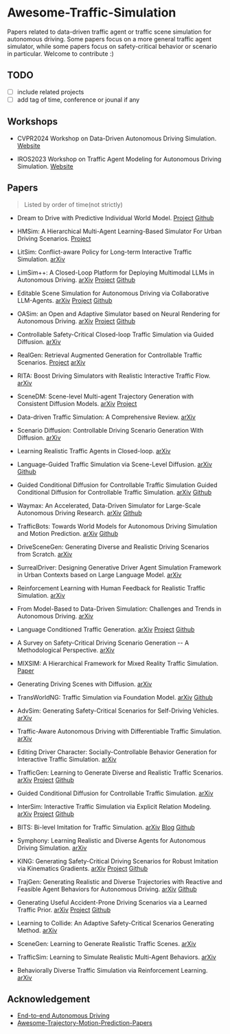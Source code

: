 # Awesome-Traffic-Simulation

Papers related to data-driven traffic agent or traffic scene simulation for autonomous driving. Some papers focus on a more general traffic agent simulator, while some papers focus on safety-critical behavior or scenario in particular. Welcome to contribute :)

## TODO
- [ ] include related projects
- [ ] add tag of time, conference or jounal if any

## Workshops
- CVPR2024 Workshop on Data-Driven Autonomous Driving Simulation.
[Website](https://agents4ad.github.io/)

- IROS2023 Workshop on Traffic Agent Modeling for Autonomous Driving Simulation.
[Website](https://agents4ad.github.io/2023/)

## Papers
> Listed by order of time(not strictly)

- Dream to Drive with Predictive Individual World Model.
[Project](https://sites.google.com/view/piwm)
[Github](https://github.com/gaoyinfeng/PIWM)

- HMSim: A Hierarchical Multi-Agent Learning-Based Simulator For Urban Driving Scenarios.
[Project](https://sites.google.com/ucsd.edu/h-sim/home)

- LitSim: Conflict-aware Policy for Long-term Interactive Traffic Simulation.
[arXiv](https://arxiv.org/abs/2403.04299)

- LimSim++: A Closed-Loop Platform for Deploying Multimodal LLMs in Autonomous Driving.
[arXiv](https://arxiv.org/abs/2402.01246)
[Project](https://pjlab-adg.github.io/limsim_plus/)
[Github](https://github.com/PJLab-ADG/LimSim/tree/LimSim_plus)

- Editable Scene Simulation for Autonomous Driving via Collaborative LLM-Agents.
[arXiv](https://arxiv.org/abs/2402.05746)
[Project](https://yifanlu0227.github.io/ChatSim/)
[Github](https://github.com/yifanlu0227/ChatSim)

- OASim: an Open and Adaptive Simulator based on Neural Rendering for Autonomous Driving.
[arXiv](https://arxiv.org/abs/2402.03830)
[Project](https://pjlab-adg.github.io/OASim/)
[Github](https://github.com/PJLab-ADG/OASim)

- Controllable Safety-Critical Closed-loop Traffic Simulation via Guided Diffusion.
[arXiv](https://arxiv.org/abs/2401.00391)

- RealGen: Retrieval Augmented Generation for Controllable Traffic Scenarios.
[Project](https://realgen.github.io/)
[arXiv](https://arxiv.org/abs/2312.13303)

- RITA: Boost Driving Simulators with Realistic Interactive Traffic Flow.
[arXiv](https://arxiv.org/abs/2211.03408)

- SceneDM: Scene-level Multi-agent Trajectory Generation with Consistent Diffusion Models.
[arXiv](https://arxiv.org/abs/2311.15736)
[Project](https://alperen-hub.github.io/SceneDM/)

- Data-driven Traffic Simulation: A Comprehensive Review.
[arXiv](https://arxiv.org/abs/2310.15975)

- Scenario Diffusion: Controllable Driving Scenario Generation With Diffusion.
[arXiv](https://arxiv.org/abs/2311.02738)

- Learning Realistic Traffic Agents in Closed-loop.
[arXiv](https://arxiv.org/abs/2311.01394)

- Language-Guided Traffic Simulation via Scene-Level Diffusion.
[arXiv](https://arxiv.org/abs/2306.06344)
[Github](https://github.com/NVlabs/CTG)

- Guided Conditional Diffusion for Controllable Traffic Simulation	Guided Conditional Diffusion for Controllable Traffic Simulation.
[arXiv](https://arxiv.org/abs/2210.17366)
[Github](https://github.com/NVlabs/CTG)

- Waymax: An Accelerated, Data-Driven Simulator for Large-Scale Autonomous Driving Research.
[arXiv](https://arxiv.org/abs/2310.08710)
[Github](https://github.com/waymo-research/waymax)

- TrafficBots: Towards World Models for Autonomous Driving Simulation and Motion Prediction.
[arXiv](https://arxiv.org/abs/2303.04116)
[Github](https://github.com/zhejz/TrafficBots)

- DriveSceneGen: Generating Diverse and Realistic Driving Scenarios from Scratch.
[arXiv](https://arxiv.org/abs/2309.14685)

- SurrealDriver: Designing Generative Driver Agent Simulation Framework in Urban Contexts based on Large Language Model.
[arXiv](https://arxiv.org/abs/2309.13193)

- Reinforcement Learning with Human Feedback for Realistic Traffic Simulation.
[arXiv](https://arxiv.org/abs/2309.00709)

- From Model-Based to Data-Driven Simulation: Challenges and Trends in Autonomous Driving.
[arXiv](https://arxiv.org/abs/2305.13960)

- Language Conditioned Traffic Generation.
[arXiv](https://arxiv.org/abs/2307.07947)
[Project](https://ariostgx.github.io/lctgen/)
[Github](https://github.com/Ariostgx/lctgen)

- A Survey on Safety-Critical Driving Scenario Generation -- A Methodological Perspective.
[arXiv](https://arxiv.org/abs/2202.02215)

- MIXSIM: A Hierarchical Framework for Mixed Reality Traffic Simulation.
[Paper](https://openaccess.thecvf.com/content/CVPR2023/papers/Suo_MixSim_A_Hierarchical_Framework_for_Mixed_Reality_Traffic_Simulation_CVPR_2023_paper.pdf)

- Generating Driving Scenes with Diffusion.
[arXiv](https://arxiv.org/abs/2305.18452)

- TransWorldNG: Traffic Simulation via Foundation Model.
[arXiv](https://arxiv.org/abs/2305.15743)
[Github](https://github.com/SACLabs/TransWorldNG)

- AdvSim: Generating Safety-Critical Scenarios for Self-Driving Vehicles.
[arXiv](https://arxiv.org/abs/2101.06549)

- Traffic-Aware Autonomous Driving with Differentiable Traffic Simulation.
[arXiv](https://arxiv.org/abs/2210.03772)

- Editing Driver Character: Socially-Controllable Behavior Generation for Interactive Traffic Simulation.
[arXiv](https://arxiv.org/abs/2303.13830)

- TrafficGen: Learning to Generate Diverse and Realistic Traffic Scenarios.
[arXiv](https://arxiv.org/abs/2210.06609)
[Project](https://metadriverse.github.io/trafficgen/)
[Github](https://github.com/metadriverse/trafficgen)

- Guided Conditional Diffusion for Controllable Traffic Simulation.
[arXiv](https://arxiv.org/abs/2210.17366)

- InterSim: Interactive Traffic Simulation via Explicit Relation Modeling.
[arXiv](https://arxiv.org/abs/2210.14413)
[Project](https://tsinghua-mars-lab.github.io/InterSim/)
[Github](https://github.com/Tsinghua-MARS-Lab/InterSim)

- BITS: Bi-level Imitation for Traffic Simulation.
[arXiv](https://arxiv.org/abs/2208.12403)
[Blog](https://developer.nvidia.com/blog/simulating-realistic-traffic-behavior-with-a-bi-level-imitation-learning-ai-model/)
[Github](https://github.com/NVlabs/traffic-behavior-simulation)

- Symphony: Learning Realistic and Diverse Agents for Autonomous Driving Simulation.
[arXiv](https://arxiv.org/abs/2205.03195)

- KING: Generating Safety-Critical Driving Scenarios for Robust Imitation via Kinematics Gradients.
[arXiv](https://arxiv.org/abs/2204.13683)
[Project](https://lasnik.github.io/king/)
[Github](https://github.com/autonomousvision/king)

- TrajGen: Generating Realistic and Diverse Trajectories with Reactive and Feasible Agent Behaviors for Autonomous Driving.
[arXiv](https://arxiv.org/abs/2203.16792)
[Github](https://github.com/gaoyinfeng/TrajGen)

- Generating Useful Accident-Prone Driving Scenarios via a Learned Traffic Prior.
[arXiv](https://arxiv.org/abs/2112.05077)
[Project](https://research.nvidia.com/labs/toronto-ai/STRIVE/)
[Github](https://github.com/nv-tlabs/STRIVE) 

- Learning to Collide: An Adaptive Safety-Critical Scenarios Generating Method.
[arXiv](https://arxiv.org/abs/2003.01197)

- SceneGen: Learning to Generate Realistic Traffic Scenes.
[arXiv](https://arxiv.org/abs/2101.06541)

- TrafficSim: Learning to Simulate Realistic Multi-Agent Behaviors.
[arXiv](https://arxiv.org/abs/2101.06557)

- Behaviorally Diverse Traffic Simulation via Reinforcement Learning.
[arXiv](https://arxiv.org/abs/2011.05741)

## Acknowledgement
- [End-to-end Autonomous Driving](https://github.com/OpenDriveLab/End-to-end-Autonomous-Driving)
- [Awesome-Trajectory-Motion-Prediction-Papers](https://github.com/colorfulfuture/Awesome-Trajectory-Motion-Prediction-Papers)
